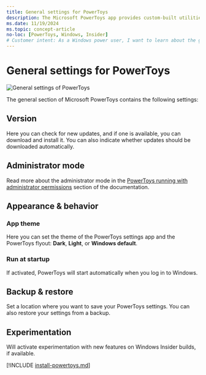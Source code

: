 ```yaml
---
title: General settings for PowerToys
description: The Microsoft PowerToys app provides custom-built utilities for Windows. Find info about the version, admin mode, app theme, startup behavior, or turn on the experimental features in the General settings dashboard.
ms.date: 11/19/2024
ms.topic: concept-article
no-loc: [PowerToys, Windows, Insider]
# Customer intent: As a Windows power user, I want to learn about the general settings for PowerToys.
---
```


# General settings for PowerToys

![General settings of PowerToys](../images/pt-general.png)

The general section of Microsoft PowerToys contains the following settings:

## Version

Here you can check for new updates, and if one is available, you can download and install it. You can also indicate whether updates should be downloaded automatically.

## Administrator mode

Read more about the administrator mode in the [PowerToys running with administrator permissions](./administrator.md) section of the documentation.

## Appearance & behavior

### App theme

Here you can set the theme of the PowerToys settings app and the PowerToys flyout: **Dark**, **Light**, or **Windows default**.

### Run at startup

If activated, PowerToys will start automatically when you log in to Windows.

## Backup & restore

Set a location where you want to save your PowerToys settings. You can also restore your settings from a backup.

## Experimentation

Will activate experimentation with new features on Windows Insider builds, if available.

[!INCLUDE [install-powertoys.md](../includes/install-powertoys.md)]
